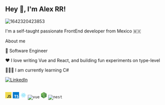 
<!---
<img src="https://64.media.tumblr.com/005e37a86478a9c92da7d4d3d7464b40/2bd29f0062317531-b1/s400x600/c7edc142895bc810339223dfddf2aa57ced0c32b.gif" width="100%"/>
-->

## Hey 👋, I'm Alex RR!

![1642320423853](https://user-images.githubusercontent.com/48784001/203785020-2b4826c1-7ddb-4de8-b65b-ebf6e04c5290.jpeg)


I'm a self-taught passionate FrontEnd developer from Mexico 🇲🇽

About me

💼 Software Engineer

❤️ I love writing Vue and React, and building fun experiments on type-level

👨🏽‍💻 I am currently learning C#


[![Linkedln](https://img.shields.io/badge/LinkedIn-0077B5?style=flat-square&logo=linkedin&logoColor=white)](https://www.linkedin.com/in/alexdevrr/)


<br>
<code><img height="20" alt="javascript" src="https://raw.githubusercontent.com/github/explore/80688e429a7d4ef2fca1e82350fe8e3517d3494d/topics/javascript/javascript.png"></code>
<code><img height="20" alt="typescript" src="https://raw.githubusercontent.com/github/explore/80688e429a7d4ef2fca1e82350fe8e3517d3494d/topics/typescript/typescript.png"></code>
<code><img height="20" alt="react" src="https://raw.githubusercontent.com/github/explore/80688e429a7d4ef2fca1e82350fe8e3517d3494d/topics/react/react.png"></code>
<code><img height="17" alt="vue" src="https://upload.wikimedia.org/wikipedia/commons/9/95/Vue.js_Logo_2.svg"></code>
<code><img height="20" alt="nodejs" src="https://raw.githubusercontent.com/github/explore/80688e429a7d4ef2fca1e82350fe8e3517d3494d/topics/nodejs/nodejs.png"></code>
<code><img height="20" alt="nest" src="https://docs.nestjs.com/assets/logo-small.svg"></code>
<br>
